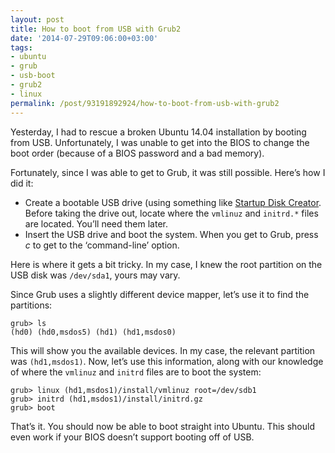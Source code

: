 ```yaml
---
layout: post
title: How to boot from USB with Grub2
date: '2014-07-29T09:06:00+03:00'
tags:
- ubuntu
- grub
- usb-boot
- grub2
- linux
permalink: /post/93191892924/how-to-boot-from-usb-with-grub2
---
```

Yesterday, I had to rescue a broken Ubuntu 14.04 installation by booting from USB. Unfortunately, I was unable to get into the BIOS to change the boot order (because of a BIOS password and a bad memory).

Fortunately, since I was able to get to Grub, it was still possible. Here’s how I did it:

*   Create a bootable USB drive (using something like [Startup Disk Creator](https://apps.ubuntu.com/cat/applications/usb-creator-gtk/). Before taking the drive out, locate where the `vmlinuz` and `initrd.*` files are located. You’ll need them later.
*   Insert the USB drive and boot the system. When you get to Grub, press _c_ to get to the ‘command-line’ option.

Here is where it gets a bit tricky. In my case, I knew the root partition on the USB disk was `/dev/sda1`, yours may vary.

Since Grub uses a slightly different device mapper, let’s use it to find the partitions:

    grub> ls
    (hd0) (hd0,msdos5) (hd1) (hd1,msdos0)
    

This will show you the available devices. In my case, the relevant partition was `(hd1,msdos1)`. Now, let’s use this information, along with our knowledge of where the `vmlinuz` and `initrd` files are to boot the system:

    grub> linux (hd1,msdos1)/install/vmlinuz root=/dev/sdb1
    grub> initrd (hd1,msdos1)/install/initrd.gz
    grub> boot
    

That’s it. You should now be able to boot straight into Ubuntu. This should even work if your BIOS doesn’t support booting off of USB.
